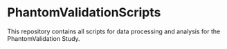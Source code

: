 # PhantomValidationScripts
This repository contains all scripts for data processing and analysis for the PhantomValidation Study.
